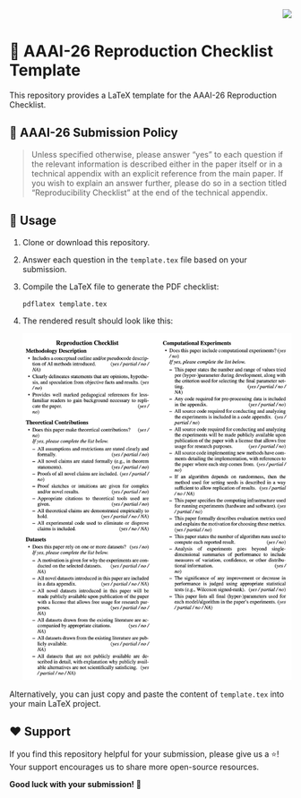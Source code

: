 <div align="right">
<a href="README_CN.md"><img src="https://img.shields.io/badge/简体中文-blue?style=for-the-badge" /></a>
</div>

# 🤖 AAAI-26 Reproduction Checklist Template

This repository provides a LaTeX template for the AAAI-26 Reproduction Checklist.

## 📝 AAAI-26 Submission Policy

> Unless specified otherwise, please answer “yes” to each question if the relevant information is described either in the paper itself or in a technical appendix with an explicit reference from the main paper. If you wish to explain an answer further, please do so in a section titled “Reproducibility Checklist” at the end of the technical appendix.

## 🚀 Usage

1.  Clone or download this repository.
2.  Answer each question in the `template.tex` file based on your submission.
3.  Compile the LaTeX file to generate the PDF checklist:
    ```bash
    pdflatex template.tex
    ```
4.  The rendered result should look like this:

    ![Output Preview](assets/output.png)

Alternatively, you can just copy and paste the content of `template.tex` into your main LaTeX project.

## ❤️ Support

If you find this repository helpful for your submission, please give us a ⭐️! Your support encourages us to share more open-source resources.

**Good luck with your submission! 🎉**